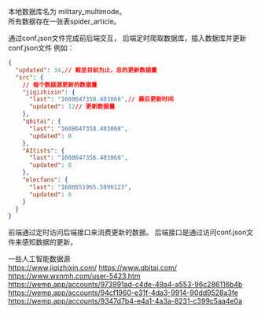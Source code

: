 本地数据库名为 military_multimode。  
所有数据存在一张表spider_article。

通过conf.json文件完成前后端交互，
后端定时爬取数据库，插入数据库并更新conf.json文件
例如：
```json
{
  "updated": 34,// 截至目前为止，总的更新数据量
  "src": {
    // 每个数据源更新的数据量
    "jiqizhixin": {
      "last": "1608647358.403068",// 最后更新时间
      "updated": 12// 更新数据量
    },
    "qbitai": {
      "last": "1608647358.403068",
      "updated": 8
    },
    "AItists": {
      "last": "1608647358.403068",
      "updated": 8
    },
    "elecfans": {
      "last": "1608651965.5096123",
      "updated": 6
    }
  }
}
```


前端通过定时访问后端接口来消费更新的数据。
后端接口是通过访问conf.json文件来感知数据的更新。

一些人工智能数据源  
https://www.jiqizhixin.com/
https://www.qbitai.com/
https://www.wxnmh.com/user-5423.htm
https://wemp.app/accounts/973991ad-c4de-49a4-a553-96c286116b4b
https://wemp.app/accounts/94cf1960-e31f-4da3-9914-90dd9528a3fe
https://wemp.app/accounts/9347d7b4-e4a1-4a3a-8231-c399c5aa4e0a
